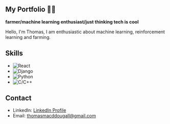 ## My Portfolio 👨‍🌾

**farmer/machine learning enthusiast/just thinking tech is cool**

Hello, I'm Thomas, I am enthusiastic about machine learning, reinforcement learning and farming. 

## Skills

- ![React](https://img.shields.io/badge/React-20232A?style=for-the-badge&logo=react&logoColor=61DAFB) 
- ![Django](https://img.shields.io/badge/Django-092E20?style=for-the-badge&logo=django&logoColor=green)
- ![Python](https://img.shields.io/badge/Python-3776AB?style=for-the-badge&logo=python&logoColor=white)
- ![C/C++](https://img.shields.io/badge/C%2FC%2B%2B-00599C?style=for-the-badge&logo=c%2B%2B&logoColor=white)

## Contact

- LinkedIn: [LinkedIn Profile](https://linkedin.com/in/thomas-macdougall-a29703188/)
- Email: thomasmacddougall@gmail.com


